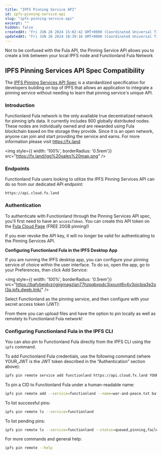 ```yaml
---
title: "IPFS Pinning Service API"
id: ipfs-pinning-service-api
slug: "ipfs-pinning-service-api"
excerpt: ""
hidden: false
createdAt: "Fri JUN 28 2024 15:02:42 GMT+0000 (Coordinated Universal Time)"
updatedAt: "Fri JUN 28 2024 18:39:16 GMT+0000 (Coordinated Universal Time)"
---
```

<Note>Not to be confused with the Fula API, the Pinning Service API allows you to create a link between your local IPFS node and Functionland Fula Network</Note>

## IPFS Pinning Services API Spec Compatibility

The [IPFS Pinning Services API Spec](https://ipfs.github.io/pinning-services-api-spec/) is a standardized specification for developers building on top of IPFS that allows an application to integrate a pinning service without needing to learn that pinning service's unique API. 

### Introduction

Functionland Fula network is the only available true decentralized network for pinning ipfs data. It currently includes 900 globally distributed nodes. These nodes are individually owned and are rewarded using Fula blockchain based on the storage they provide. Since it is an open network, anyone can join and start providing the service and earns. For more information please visit https://fx.land

<img style={{ width: '100%', borderRadius: '0.5rem'}} src="https://fx.land/igg%20sales%20map.png" />

### Endpoints

Functionland Fula users looking to utilize the IPFS Pinning Services API can do so from our dedicated API endpoint:

`https://api.cloud.fx.land`


### Authentication

To authenticate with Functionland through the Pinning Services API spec, you'll first need to have an `accessToken`. You can create this API token on the [Fula Cloud Page](https://cloud.fx.land/) (FREE 20GB pinning!)

If you ever revoke the API key, it will no longer be valid for authenticating to the Pinning Services API.

**Configuring Functionland Fula in the IPFS Desktop App**

If you are running the IPFS desktop app, you can configure your pinning service of choice within the user interface. To do so, open the app, go to your Preferences, then click Add Service: 

<img style={{ width: '100%', borderRadius: '0.5rem'}} src="https://bafybeidvzrjgjigmagzlan77hzpqbxpdc3ixount6v4y3ojcbja3e2ol3a.ipfs.dweb.link/" />

Select Functionland as the pinning service, and then configure with your secret access token (JWT): 

<!-- Image -->

From there you can upload files and have the option to pin locally as well as remotely to Functionland Fula network! 


### Configuring Functionland Fula in the IPFS CLI

You can also pin to Functionland Fula directly from the IPFS CLI using the `ipfs` command.

To add Functionland Fula credentials, use the following command (where YOUR\_JWT is the JWT token described in the “Authentication” section above):

```bash
ipfs pin remote service add functionland https://api.cloud.fx.land YOUR_JWT
```

To pin a CID to Functionland Fula under a human-readable name:

```bash
ipfs pin remote add --service=functionland --name=war-and-peace.txt bafybeib32tuqzs2wrc52rdt56cz73sqe3qu2deqdudssspnu4gbezmhig4
```

To list successful pins:

```bash
ipfs pin remote ls --service=functionland
```

To list pending pins:

```bash
ipfs pin remote ls --service=functionland --status=queued,pinning,failed
```

For more commands and general help:

```bash
ipfs pin remote --help
```
